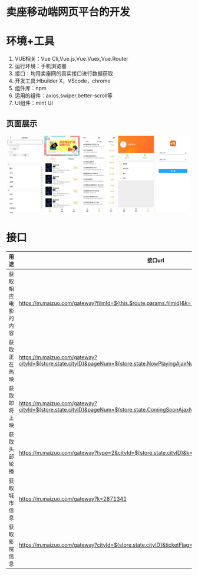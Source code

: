 # 卖座移动端网页平台的开发
# 环境+工具
  1. VUE相关：Vue Cli,Vue.js,Vue.Vuex,Vue.Router
  2. 运行环境：手机浏览器
  3. 接口：均用卖座网的真实接口进行数据获取
  4. 开发工具:Hbuilder X，VScode，chrome
  5. 组件库：npm
  6. 运用的组件：axios,swiper,better-scroll等
  7. UI组件：mint UI
  
## 页面展示  

![image](https://github.com/Iceseas/maizuo/blob/master/readmeimg/initpintu_%E5%89%AF%E6%9C%AC.jpg)
# 接口
  

用途| 接口url
---|---
获取相应电影的内容 | https://m.maizuo.com/gateway?filmId=${this.$route.params.filmid}&k=7015510
获取正在热映 | https://m.maizuo.com/gateway?cityId=${store.state.cityID}&pageNum=${store.state.NowPlayingAjaxNum}&pageSize=10&type=1&k=9604590
获取即将上映 | https://m.maizuo.com/gateway?cityId=${store.state.cityID}&pageNum=${store.state.ComingSoonAjaxNum}&pageSize=10&type=2&k=9800611
获取头部轮播 | https://m.maizuo.com/gateway?type=2&cityId=${store.state.cityID}&k=9912477
获取城市信息 | https://m.maizuo.com/gateway?k=2871341
获取影院信息 | https://m.maizuo.com/gateway?cityId=${store.state.cityID}&ticketFlag=1&k=1573618




